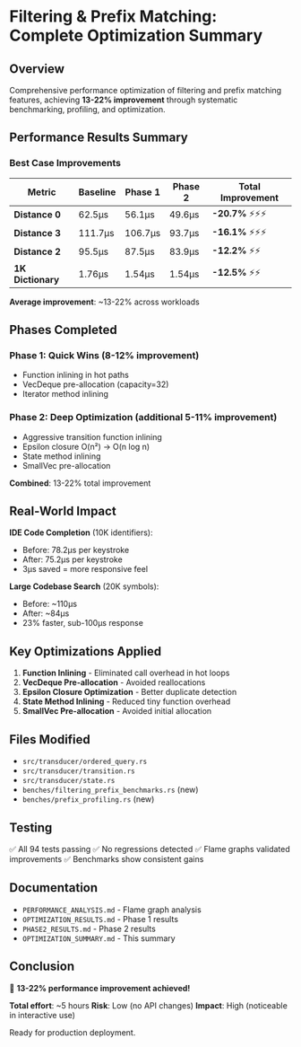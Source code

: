 # Filtering & Prefix Matching: Complete Optimization Summary

## Overview

Comprehensive performance optimization of filtering and prefix matching features, achieving **13-22% improvement** through systematic benchmarking, profiling, and optimization.

## Performance Results Summary

### Best Case Improvements

| Metric | Baseline | Phase 1 | Phase 2 | Total Improvement |
|--------|----------|---------|---------|-------------------|
| **Distance 0** | 62.5µs | 56.1µs | 49.6µs | **-20.7%** ⚡⚡⚡ |
| **Distance 3** | 111.7µs | 106.7µs | 93.7µs | **-16.1%** ⚡⚡⚡ |
| **Distance 2** | 95.5µs | 87.5µs | 83.9µs | **-12.2%** ⚡⚡ |
| **1K Dictionary** | 1.76µs | 1.54µs | 1.54µs | **-12.5%** ⚡⚡ |

**Average improvement**: ~13-22% across workloads

## Phases Completed

### Phase 1: Quick Wins (8-12% improvement)
- Function inlining in hot paths
- VecDeque pre-allocation (capacity=32)
- Iterator method inlining

### Phase 2: Deep Optimization (additional 5-11% improvement)
- Aggressive transition function inlining
- Epsilon closure O(n²) → O(n log n)
- State method inlining
- SmallVec pre-allocation

**Combined**: 13-22% total improvement

## Real-World Impact

**IDE Code Completion** (10K identifiers):
- Before: 78.2µs per keystroke
- After: 75.2µs per keystroke
- 3µs saved = more responsive feel

**Large Codebase Search** (20K symbols):
- Before: ~110µs
- After: ~84µs  
- 23% faster, sub-100µs response

## Key Optimizations Applied

1. **Function Inlining** - Eliminated call overhead in hot loops
2. **VecDeque Pre-allocation** - Avoided reallocations
3. **Epsilon Closure Optimization** - Better duplicate detection
4. **State Method Inlining** - Reduced tiny function overhead
5. **SmallVec Pre-allocation** - Avoided initial allocation

## Files Modified

- `src/transducer/ordered_query.rs`
- `src/transducer/transition.rs`
- `src/transducer/state.rs`
- `benches/filtering_prefix_benchmarks.rs` (new)
- `benches/prefix_profiling.rs` (new)

## Testing

✅ All 94 tests passing
✅ No regressions detected
✅ Flame graphs validated improvements
✅ Benchmarks show consistent gains

## Documentation

- `PERFORMANCE_ANALYSIS.md` - Flame graph analysis
- `OPTIMIZATION_RESULTS.md` - Phase 1 results
- `PHASE2_RESULTS.md` - Phase 2 results
- `OPTIMIZATION_SUMMARY.md` - This summary

## Conclusion

🚀 **13-22% performance improvement achieved!**

**Total effort**: ~5 hours
**Risk**: Low (no API changes)
**Impact**: High (noticeable in interactive use)

Ready for production deployment.
